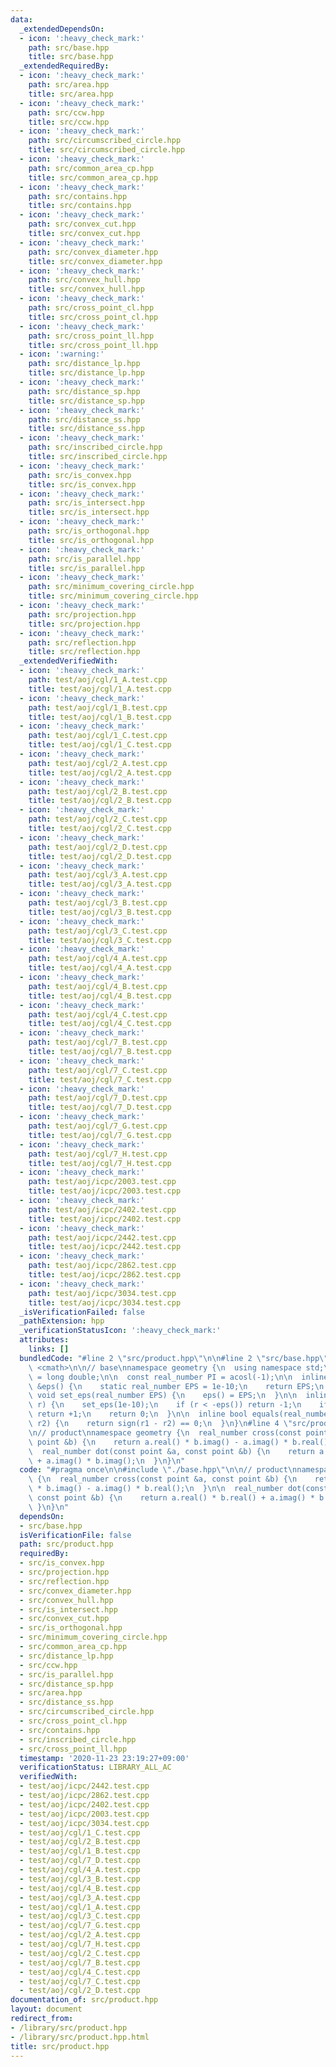 ```yaml
---
data:
  _extendedDependsOn:
  - icon: ':heavy_check_mark:'
    path: src/base.hpp
    title: src/base.hpp
  _extendedRequiredBy:
  - icon: ':heavy_check_mark:'
    path: src/area.hpp
    title: src/area.hpp
  - icon: ':heavy_check_mark:'
    path: src/ccw.hpp
    title: src/ccw.hpp
  - icon: ':heavy_check_mark:'
    path: src/circumscribed_circle.hpp
    title: src/circumscribed_circle.hpp
  - icon: ':heavy_check_mark:'
    path: src/common_area_cp.hpp
    title: src/common_area_cp.hpp
  - icon: ':heavy_check_mark:'
    path: src/contains.hpp
    title: src/contains.hpp
  - icon: ':heavy_check_mark:'
    path: src/convex_cut.hpp
    title: src/convex_cut.hpp
  - icon: ':heavy_check_mark:'
    path: src/convex_diameter.hpp
    title: src/convex_diameter.hpp
  - icon: ':heavy_check_mark:'
    path: src/convex_hull.hpp
    title: src/convex_hull.hpp
  - icon: ':heavy_check_mark:'
    path: src/cross_point_cl.hpp
    title: src/cross_point_cl.hpp
  - icon: ':heavy_check_mark:'
    path: src/cross_point_ll.hpp
    title: src/cross_point_ll.hpp
  - icon: ':warning:'
    path: src/distance_lp.hpp
    title: src/distance_lp.hpp
  - icon: ':heavy_check_mark:'
    path: src/distance_sp.hpp
    title: src/distance_sp.hpp
  - icon: ':heavy_check_mark:'
    path: src/distance_ss.hpp
    title: src/distance_ss.hpp
  - icon: ':heavy_check_mark:'
    path: src/inscribed_circle.hpp
    title: src/inscribed_circle.hpp
  - icon: ':heavy_check_mark:'
    path: src/is_convex.hpp
    title: src/is_convex.hpp
  - icon: ':heavy_check_mark:'
    path: src/is_intersect.hpp
    title: src/is_intersect.hpp
  - icon: ':heavy_check_mark:'
    path: src/is_orthogonal.hpp
    title: src/is_orthogonal.hpp
  - icon: ':heavy_check_mark:'
    path: src/is_parallel.hpp
    title: src/is_parallel.hpp
  - icon: ':heavy_check_mark:'
    path: src/minimum_covering_circle.hpp
    title: src/minimum_covering_circle.hpp
  - icon: ':heavy_check_mark:'
    path: src/projection.hpp
    title: src/projection.hpp
  - icon: ':heavy_check_mark:'
    path: src/reflection.hpp
    title: src/reflection.hpp
  _extendedVerifiedWith:
  - icon: ':heavy_check_mark:'
    path: test/aoj/cgl/1_A.test.cpp
    title: test/aoj/cgl/1_A.test.cpp
  - icon: ':heavy_check_mark:'
    path: test/aoj/cgl/1_B.test.cpp
    title: test/aoj/cgl/1_B.test.cpp
  - icon: ':heavy_check_mark:'
    path: test/aoj/cgl/1_C.test.cpp
    title: test/aoj/cgl/1_C.test.cpp
  - icon: ':heavy_check_mark:'
    path: test/aoj/cgl/2_A.test.cpp
    title: test/aoj/cgl/2_A.test.cpp
  - icon: ':heavy_check_mark:'
    path: test/aoj/cgl/2_B.test.cpp
    title: test/aoj/cgl/2_B.test.cpp
  - icon: ':heavy_check_mark:'
    path: test/aoj/cgl/2_C.test.cpp
    title: test/aoj/cgl/2_C.test.cpp
  - icon: ':heavy_check_mark:'
    path: test/aoj/cgl/2_D.test.cpp
    title: test/aoj/cgl/2_D.test.cpp
  - icon: ':heavy_check_mark:'
    path: test/aoj/cgl/3_A.test.cpp
    title: test/aoj/cgl/3_A.test.cpp
  - icon: ':heavy_check_mark:'
    path: test/aoj/cgl/3_B.test.cpp
    title: test/aoj/cgl/3_B.test.cpp
  - icon: ':heavy_check_mark:'
    path: test/aoj/cgl/3_C.test.cpp
    title: test/aoj/cgl/3_C.test.cpp
  - icon: ':heavy_check_mark:'
    path: test/aoj/cgl/4_A.test.cpp
    title: test/aoj/cgl/4_A.test.cpp
  - icon: ':heavy_check_mark:'
    path: test/aoj/cgl/4_B.test.cpp
    title: test/aoj/cgl/4_B.test.cpp
  - icon: ':heavy_check_mark:'
    path: test/aoj/cgl/4_C.test.cpp
    title: test/aoj/cgl/4_C.test.cpp
  - icon: ':heavy_check_mark:'
    path: test/aoj/cgl/7_B.test.cpp
    title: test/aoj/cgl/7_B.test.cpp
  - icon: ':heavy_check_mark:'
    path: test/aoj/cgl/7_C.test.cpp
    title: test/aoj/cgl/7_C.test.cpp
  - icon: ':heavy_check_mark:'
    path: test/aoj/cgl/7_D.test.cpp
    title: test/aoj/cgl/7_D.test.cpp
  - icon: ':heavy_check_mark:'
    path: test/aoj/cgl/7_G.test.cpp
    title: test/aoj/cgl/7_G.test.cpp
  - icon: ':heavy_check_mark:'
    path: test/aoj/cgl/7_H.test.cpp
    title: test/aoj/cgl/7_H.test.cpp
  - icon: ':heavy_check_mark:'
    path: test/aoj/icpc/2003.test.cpp
    title: test/aoj/icpc/2003.test.cpp
  - icon: ':heavy_check_mark:'
    path: test/aoj/icpc/2402.test.cpp
    title: test/aoj/icpc/2402.test.cpp
  - icon: ':heavy_check_mark:'
    path: test/aoj/icpc/2442.test.cpp
    title: test/aoj/icpc/2442.test.cpp
  - icon: ':heavy_check_mark:'
    path: test/aoj/icpc/2862.test.cpp
    title: test/aoj/icpc/2862.test.cpp
  - icon: ':heavy_check_mark:'
    path: test/aoj/icpc/3034.test.cpp
    title: test/aoj/icpc/3034.test.cpp
  _isVerificationFailed: false
  _pathExtension: hpp
  _verificationStatusIcon: ':heavy_check_mark:'
  attributes:
    links: []
  bundledCode: "#line 2 \"src/product.hpp\"\n\n#line 2 \"src/base.hpp\"\n\n#include\
    \ <cmath>\n\n// base\nnamespace geometry {\n  using namespace std;\n  using real_number\
    \ = long double;\n\n  const real_number PI = acosl(-1);\n\n  inline static real_number\
    \ &eps() {\n    static real_number EPS = 1e-10;\n    return EPS;\n  }\n\n  static\
    \ void set_eps(real_number EPS) {\n    eps() = EPS;\n  }\n\n  inline int sign(real_number\
    \ r) {\n    set_eps(1e-10);\n    if (r < -eps()) return -1;\n    if (r > +eps())\
    \ return +1;\n    return 0;\n  }\n\n  inline bool equals(real_number r1, real_number\
    \ r2) {\n    return sign(r1 - r2) == 0;\n  }\n}\n#line 4 \"src/product.hpp\"\n\
    \n// product\nnamespace geometry {\n  real_number cross(const point &a, const\
    \ point &b) {\n    return a.real() * b.imag() - a.imag() * b.real();\n  }\n\n\
    \  real_number dot(const point &a, const point &b) {\n    return a.real() * b.real()\
    \ + a.imag() * b.imag();\n  }\n}\n"
  code: "#pragma once\n\n#include \"./base.hpp\"\n\n// product\nnamespace geometry\
    \ {\n  real_number cross(const point &a, const point &b) {\n    return a.real()\
    \ * b.imag() - a.imag() * b.real();\n  }\n\n  real_number dot(const point &a,\
    \ const point &b) {\n    return a.real() * b.real() + a.imag() * b.imag();\n \
    \ }\n}\n"
  dependsOn:
  - src/base.hpp
  isVerificationFile: false
  path: src/product.hpp
  requiredBy:
  - src/is_convex.hpp
  - src/projection.hpp
  - src/reflection.hpp
  - src/convex_diameter.hpp
  - src/convex_hull.hpp
  - src/is_intersect.hpp
  - src/convex_cut.hpp
  - src/is_orthogonal.hpp
  - src/minimum_covering_circle.hpp
  - src/common_area_cp.hpp
  - src/distance_lp.hpp
  - src/ccw.hpp
  - src/is_parallel.hpp
  - src/distance_sp.hpp
  - src/area.hpp
  - src/distance_ss.hpp
  - src/circumscribed_circle.hpp
  - src/cross_point_cl.hpp
  - src/contains.hpp
  - src/inscribed_circle.hpp
  - src/cross_point_ll.hpp
  timestamp: '2020-11-23 23:19:27+09:00'
  verificationStatus: LIBRARY_ALL_AC
  verifiedWith:
  - test/aoj/icpc/2442.test.cpp
  - test/aoj/icpc/2862.test.cpp
  - test/aoj/icpc/2402.test.cpp
  - test/aoj/icpc/2003.test.cpp
  - test/aoj/icpc/3034.test.cpp
  - test/aoj/cgl/1_C.test.cpp
  - test/aoj/cgl/2_B.test.cpp
  - test/aoj/cgl/1_B.test.cpp
  - test/aoj/cgl/7_D.test.cpp
  - test/aoj/cgl/4_A.test.cpp
  - test/aoj/cgl/3_B.test.cpp
  - test/aoj/cgl/4_B.test.cpp
  - test/aoj/cgl/3_A.test.cpp
  - test/aoj/cgl/1_A.test.cpp
  - test/aoj/cgl/3_C.test.cpp
  - test/aoj/cgl/7_G.test.cpp
  - test/aoj/cgl/2_A.test.cpp
  - test/aoj/cgl/7_H.test.cpp
  - test/aoj/cgl/2_C.test.cpp
  - test/aoj/cgl/7_B.test.cpp
  - test/aoj/cgl/4_C.test.cpp
  - test/aoj/cgl/7_C.test.cpp
  - test/aoj/cgl/2_D.test.cpp
documentation_of: src/product.hpp
layout: document
redirect_from:
- /library/src/product.hpp
- /library/src/product.hpp.html
title: src/product.hpp
---
```

